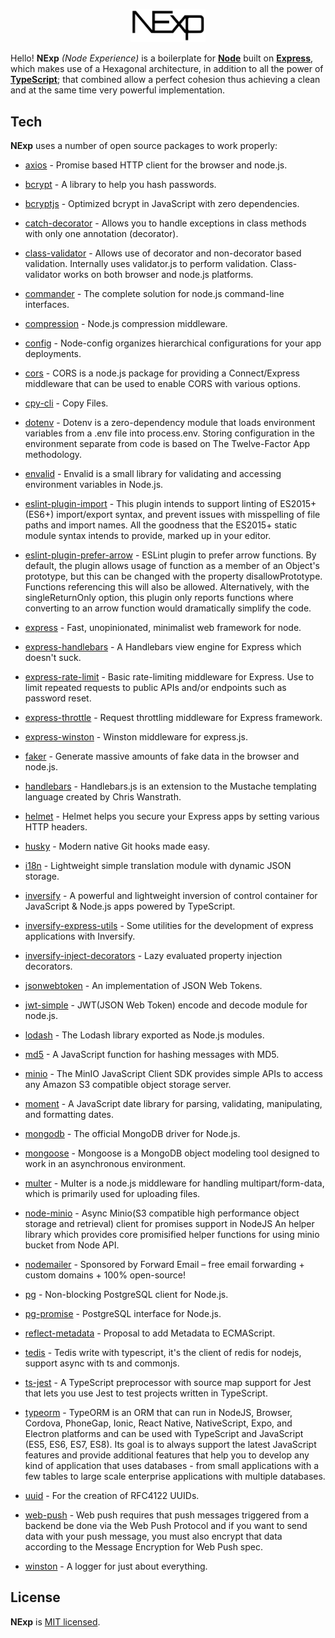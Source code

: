 <p align="center">  
  <a href="https://github.com/DigiChanges/node-experience" target="blank"><img src="./NExp.svg" width="120" alt="NExp logo" /></a>  
</p>  

Hello! **NExp** *(Node Experience)* is a boilerplate for [**Node**](https://nodejs.org/en/) built on [**Express**](https://expressjs.com/), which makes use of a Hexagonal architecture, in addition to all the power of [**TypeScript**](https://www.typescriptlang.org/); that combined allow a perfect cohesion thus achieving a clean and at the same time very powerful implementation.

## Tech

**NExp** uses a number of open source packages to work properly:

* [axios](https://www.npmjs.com/package/axios) - Promise based HTTP client for the browser and node.js.

* [bcrypt](https://www.npmjs.com/package/bcrypt) - A library to help you hash passwords.

* [bcryptjs](https://www.npmjs.com/package/bcryptjs) - Optimized bcrypt in JavaScript with zero dependencies.

* [catch-decorator](https://www.npmjs.com/package/catch-decorator) - Allows you to handle exceptions in class methods with only one annotation (decorator).

* [class-validator](https://www.npmjs.com/package/class-validator) - Allows use of decorator and non-decorator based validation. Internally uses validator.js to perform validation. Class-validator works on both browser and node.js platforms.

* [commander](https://www.npmjs.com/package/commander) - The complete solution for node.js command-line interfaces.

* [compression](https://www.npmjs.com/package/compression) - Node.js compression middleware.

* [config](https://www.npmjs.com/package/config) - Node-config organizes hierarchical configurations for your app deployments.

* [cors](https://www.npmjs.com/package/cors) - CORS is a node.js package for providing a Connect/Express middleware that can be used to enable CORS with various options.

* [cpy-cli](https://www.npmjs.com/package/cpy-cli) - Copy Files.

* [dotenv](https://www.npmjs.com/package/dotenv) - Dotenv is a zero-dependency module that loads environment variables from a .env file into process.env. Storing configuration in the environment separate from code is based on The Twelve-Factor App methodology.

* [envalid](https://www.npmjs.com/package/envalid) - Envalid is a small library for validating and accessing environment variables in Node.js.

* [eslint-plugin-import](https://www.npmjs.com/package/eslint-plugin-import) - This plugin intends to support linting of ES2015+ (ES6+) import/export syntax, and prevent issues with misspelling of file paths and import names. All the goodness that the ES2015+ static module syntax intends to provide, marked up in your editor.

* [eslint-plugin-prefer-arrow](https://www.npmjs.com/package/eslint-plugin-prefer-arrow) - ESLint plugin to prefer arrow functions. By default, the plugin allows usage of function as a member of an Object's prototype, but this can be changed with the property disallowPrototype. Functions referencing this will also be allowed. Alternatively, with the singleReturnOnly option, this plugin only reports functions where converting to an arrow function would dramatically simplify the code.

* [express](https://www.npmjs.com/package/express) - Fast, unopinionated, minimalist web framework for node.

* [express-handlebars](https://www.npmjs.com/package/express-handlebars) - A Handlebars view engine for Express which doesn't suck.

* [express-rate-limit](https://www.npmjs.com/package/express-rate-limit) - Basic rate-limiting middleware for Express. Use to limit repeated requests to public APIs and/or endpoints such as password reset.

* [express-throttle](https://www.npmjs.com/package/express-throttle) - Request throttling middleware for Express framework.

* [express-winston](https://www.npmjs.com/package/express-winston) - Winston middleware for express.js.

* [faker](https://www.npmjs.com/package/faker) - Generate massive amounts of fake data in the browser and node.js.

* [handlebars](https://www.npmjs.com/package/handlebars) - Handlebars.js is an extension to the Mustache templating language created by Chris Wanstrath.

* [helmet](https://www.npmjs.com/package/helmet) - Helmet helps you secure your Express apps by setting various HTTP headers.

* [husky](https://www.npmjs.com/package/husky) - Modern native Git hooks made easy.

* [i18n](https://www.npmjs.com/package/i18n) - Lightweight simple translation module with dynamic JSON storage.

* [inversify](https://www.npmjs.com/package/inversify) - A powerful and lightweight inversion of control container for JavaScript & Node.js apps powered by TypeScript.

* [inversify-express-utils](https://www.npmjs.com/package/inversify-express-utils) - Some utilities for the development of express applications with Inversify.

* [inversify-inject-decorators](https://www.npmjs.com/package/inversify-inject-decorators) - Lazy evaluated property injection decorators.

* [jsonwebtoken](https://www.npmjs.com/package/jsonwebtoken) - An implementation of JSON Web Tokens.

* [jwt-simple](https://www.npmjs.com/package/jwt-simple) - JWT(JSON Web Token) encode and decode module for node.js.

* [lodash](https://www.npmjs.com/package/lodash) - The Lodash library exported as Node.js modules.

* [md5](https://www.npmjs.com/package/md5) - A JavaScript function for hashing messages with MD5.

* [minio](https://www.npmjs.com/package/minio) - The MinIO JavaScript Client SDK provides simple APIs to access any Amazon S3 compatible object storage server.

* [moment](https://www.npmjs.com/package/moment) - A JavaScript date library for parsing, validating, manipulating, and formatting dates.

* [mongodb](https://www.npmjs.com/package/mongodb) - The official MongoDB driver for Node.js.

* [mongoose](https://www.npmjs.com/package/mongoose) - Mongoose is a MongoDB object modeling tool designed to work in an asynchronous environment.

* [multer](https://www.npmjs.com/package/multer) - Multer is a node.js middleware for handling multipart/form-data, which is primarily used for uploading files.

* [node-minio](https://www.npmjs.com/package/node-minio) - Async Minio(S3 compatible high performance object storage and retrieval) client for promises support in NodeJS An helper library which provides core promisified helper functions for using minio bucket from Node API.

* [nodemailer](https://www.npmjs.com/package/nodemailer) - Sponsored by Forward Email – free email forwarding + custom domains + 100% open-source!

* [pg](https://www.npmjs.com/package/pg) - Non-blocking PostgreSQL client for Node.js.

* [pg-promise](https://www.npmjs.com/package/pg-promise) - PostgreSQL interface for Node.js.

* [reflect-metadata](https://www.npmjs.com/package/reflect-metadata) - Proposal to add Metadata to ECMAScript.

* [tedis](https://www.npmjs.com/package/tedis) - Tedis write with typescript, it's the client of redis for nodejs, support async with ts and commonjs.

* [ts-jest](https://www.npmjs.com/package/ts-jest) - A TypeScript preprocessor with source map support for Jest that lets you use Jest to test projects written in TypeScript.

* [typeorm](https://www.npmjs.com/package/typeorm) - TypeORM is an ORM that can run in NodeJS, Browser, Cordova, PhoneGap, Ionic, React Native, NativeScript, Expo, and Electron platforms and can be used with TypeScript and JavaScript (ES5, ES6, ES7, ES8). Its goal is to always support the latest JavaScript features and provide additional features that help you to develop any kind of application that uses databases - from small applications with a few tables to large scale enterprise applications with multiple databases.

* [uuid](https://www.npmjs.com/package/uuid) - For the creation of RFC4122 UUIDs.

* [web-push](https://www.npmjs.com/package/web-push) - Web push requires that push messages triggered from a backend be done via the Web Push Protocol and if you want to send data with your push message, you must also encrypt that data according to the Message Encryption for Web Push spec.

* [winston](https://www.npmjs.com/package/winston) - A logger for just about everything.

## License

**NExp** is [MIT licensed](LICENSE).